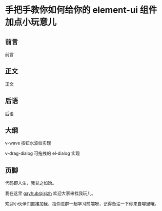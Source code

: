 # 手把手教你如何给你的 element-ui 组件加点小玩意儿

## 前言

前言

## 正文

正文

## 后语

后语

## 大纲

v-wave 按钮水波纹实现

v-drag-dialog 可拖拽的 el-dialog 实现

## 页脚

代码即人生，我甘之如饴。

我在这里 [gayhub@jsjzh](https://github.com/jsjzh/blog) 欢迎大家来找我玩儿。

欢迎小伙伴们直接加我，拉你进群一起学习前端呀，记得备注一下你来自哪里哦。

<!-- ![wechat](https://i.loli.net/2019/03/11/5c867208cc9c0.jpg) -->

<!-- ![wechat](https://i.loli.net/2019/03/17/5c8e0dfc3dadf.jpg) -->
